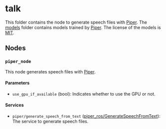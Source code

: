 # talk

This folder contains the node to generate speech files with [Piper](https://github.com/rhasspy/piper).
The [models](models) folder contains models trained by [Piper](https://github.com/rhasspy/piper). The license of the models is [MIT](models/MODEL_LICENSE).

## Nodes

### `piper_node`

This node generates speech files with [Piper](https://github.com/rhasspy/piper).

#### Parameters

- `use_gpu_if_available` (bool): Indicates whether to use the GPU or not.

#### Services

- `piper/generate_speech_from_text` ([piper_ros/GenerateSpeechFromText](srv/GenerateSpeechFromText.srv)):
  The service to generate speech files.
